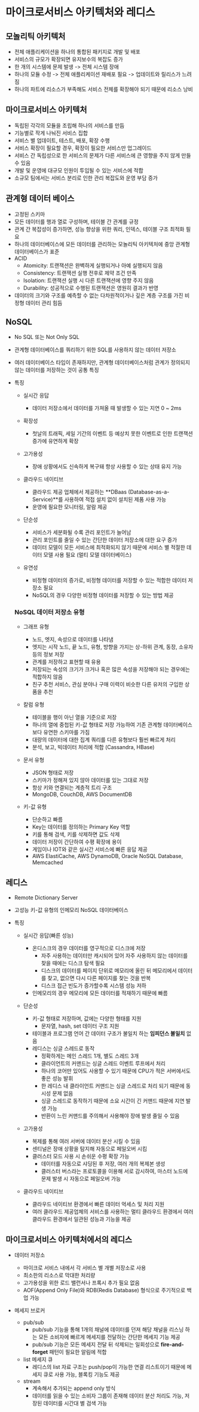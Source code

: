 # 마이크로서비스 아키텍처와 레디스

## 모놀리틱 아키텍처

- 전체 애플리케이션을 하나의 통합된 패키지로 개발 및 배포
- 서비스의 규모가 확장되면 유지보수의 복잡도 증가
- 한 개의 시스템에 문제 발생 -> 전체 시스템 장애
- 하나의 모듈 수정 -> 전체 애플리케이션 재배포 필요 -> 업데이트와 릴리스가 느려짐
- 하나의 파트에 리소스가 부족해도 서비스 전체를 확장해야 되기 때문에 리소스 낭비



## 마이크로서비스 아키텍처

- 독립된 각각의 모듈을 조립해 하나의 서비스를 만듬
- 기능별로 작게 나눠진 서비스 집합
- 서비스 별 업데이트, 테스트, 배포, 확장 수행
- 서비스 확장이 필요할 경우, 확장이 필요한 서비스만 업그레이드
- 서비스 간 독립성으로 한 서비스의 문제가 다른 서비스에 큰 영향을 주지 않게 만들 수 있음
- 개발 및 운영에 대규모 인원이 투입될 수 있는 서비스에 적합
- 소규모 팀에서는 서비스 분리로 인한 관리 복잡도와 운영 부담 증가



## 관계형 데이터 베이스

- 고정된 스키마
- 모든 데이터를 행과 열로 구성하며, 테이블 간 관계를 규정
- 관계 간 복잡성이 증가하면, 성능 향상을 위한 쿼리, 인덱스, 테이블 구조 최적화 필요
- 하나의 데이터베이스에 모든 데이터를 관리하는 모놀리틱 아키텍처에 중앙 관계형 데이터베이스가 표준
- ACID
  - Atomicity: 트랜잭션은 완벽하게 실행되거나 아예 실행되지 않음
  - Consistency: 트랜잭션 실행 전후로 제약 조건 만족
  - Isolation: 트랜잭션 실행 시 다른 트랜잭션에 영향 주지 않음
  - Durability: 성공적으로 수행된 트랜잭션은 영원히 결과가 반영
- 데이터의 크기와 구조를 예측할 수 없는 다차원적이거나 깊은 계층 구조를 가진 비정형 데이터 관리 힘듬



## NoSQL

- No SQL 또는 Not Only SQL

- 관계형 데이터베이스를 쿼리하기 위한 SQL를 사용하지 않는 데이터 저장소

- 여러 데이터베이스 타입이 존재하지만, 관계형 데이터베이스처럼 관계가 정의되지 않는 데이터를 저장하는 것이 공통 특징

- 특징

  - 실시간 응답
    - 데이터 저장소에서 데이터를 가져올 때 발생할 수 있는 지연 0 ~ 2ms

  - 확장성
    - 첫날의 트래픽, 세일 기간의 이벤트 등 예상치 못한 이벤트로 인한 트랜잭션 증가에 유연하게 확장
  - 고가용성
    - 장애 상황에서도 신속하게 복구돼 항상 사용할 수 있는 상태 유지 가능
  - 클라우드 네이티브
    - 클라우드 제공 업체에서 제공하는 **DBaas (Database-as-a-Service)**를 사용하여 적접 설치 없이 설치된 제품 사용 가능
    - 운영에 필요한 모니터링, 알람 제공
  - 단순성
    - 서비스가 세분화될 수록 관리 포인트가 늘어남
    - 관리 포인트를 줄일 수 있는 간단한 데이터 저장소에 대한 요구 증가
    - 데이터 모델이 모든 서비스에 최적화되지 않기 때문에 서비스 별 적절한 데이터 모델 사용 필요 (멀티 모델 데이터베이스)
  - 유연성
    - 비정형 데이터의 증가로, 비정형 데이터를 저장할 수 있는 적합한 데이터 저장소 필요
    - NoSQL의 경우 다양한 비정형 데이터를 저장할 수 있는 방법 제공

  

  ### NoSQL 데이터 저장소 유형

  - 그래프 유형

    - 노드, 엣지, 속성으로 데이터를 나타냄
    - 엣지는 시작 노드, 끝 노드, 유형, 방향을 가지는 상-하위 관계, 동장, 소유자 등의 정보 저장
    - 관계를 저장하고 표현할 때 유용
    - 저장되는 속성의 크기가 크거나 혹은 많은 속성을 저장해야 되는 경우에는 적합하지 않음
    - 친구 추천 서비스, 관심 분야나 구매 이력이 비슷한 다른 유저의 구입한 상품을 추천

  - 칼럼 유형

    - 테이블을 행이 아닌 열을 기준으로 저장
    - 하나의 열에 중첩된 키-값 형태로 저장 가능하여 기존 관계형 데이터베이스보다 유연한 스키마를 가짐
    - 대량의 데이터에 대한 집계 쿼리를 다른 유형보다 훨씬 빠르게 처리
    - 분석, 보고, 빅데이터 처리에 적합 (Cassandra, HBase)

  - 문서 유형

    - JSON 형태로 저장
    - 스키마가 정해져 있지 않아 데이터를 있는 그대로 저장
    - 항상 키와 연결되는 계층적 트리 구조
    - MongoDB, CouchDB, AWS DocumentDB

  - 키-값 유형

    - 단순하고 빠름
    - Key는 데이터를 정의하는 Primary Key 역할
    - 키를 통해 검색, 키를 삭제하면 값도 삭제
    - 데이터 저장이 간단하여 수평 확장에 용이
    - 게임이나 IOT와 같은 실시간 서비스에 빠른 응답 제공
    - AWS ElastiCache, AWS DynamoDB, Oracle NoSQL Database, Memcached

    

## 레디스

- Remote Dictionary Server

- 고성능 키-값 유형의 인메모리 NoSQL 데이터베이스

- 특징

  - 실시간 응답(빠른 성능)

    - 온디스크의 경우 데이터를 영구적으로 디스크에 저장
      - 자주 사용하는 데이터만 캐시되어 있어 자주 사용하지 않는 데이터를 찾을 때에는 디스크 탐색 필요
      - 디스크의 데이터를 페이지 단위로 메모리에 올린 뒤 메모리에서 데이터를 찾고, 없으면 다시 다른 페이지를 찾는 것을 반복
      - 디스크 접근 빈도가 증가할수록 시스템 성능 저하
    - 인메모리의 경우 메모리에 모든 데이터를 적재하기 때문에 빠름

  - 단순성

    - 키-값 형태로 저장하며, 값에는 다양한 형태를 지원
      - 문자열, hash, set 데이터 구조 지원
    - 테이블과 프로그램 언어 간 데이터 구조가 불일치 하는 **임피던스 불일치** 없음
    - 레디스는 싱글 스레드로 동작
      - 정확하게는 메인 스레드 1개, 별도 스레드 3개
      - 클라이언트의 커맨드는 싱글 스레드 이벤트 루프에서 처리
      - 하나의 코어만 있어도 사용할 수 있기 때문에 CPU가 적은 서버에서도 좋은 성능 발휘
      - 한 레디스 내 클라이언트 커맨드는 싱글 스레드로 처리 되기 때문에 동시성 문제 없음
      - 싱글 스레드로 동작하기 때문에 소요 시간이 긴 커맨드 때문에 지연 발생 가능
      - 반환이 느린 커맨드를 주의해서 사용해야 장애 발생 줄일 수 있음

  - 고가용성

    - 복제를 통해 여러 서버에 데이터 분산 시킬 수 있음
    - 센티널은 장애 상황을 탐지해 자동으로 페일오버 시킴
    - 클러스터 모드 사용 시 손쉬운 수평 확장 가능
      - 데이터를 자동으로 샤딩된 후 저장, 여러 개의 복제본 생성
      - 클러스터 버스라는 프로토콜을 이용해 서로 감시하여, 마스터 노드에 문제 발생 시 자동으로 페일오버 가능

  - 클라우드 네이티브

    - 클라우드 네이티브 환경에서 빠른 데이터 억세스 및 처리 지원
    - 여러 클라우드 제공업체의 서비스를 사용하는 멀티 클라우드 환경에서 여러 클라우드 환경에서 일관된 성능과 기능을 제공

    

## 마이크로서비스 아키텍처에서의 레디스

- 데이터 저장소

  - 마이크로 서비스 내에서 각 서비스 별 개별 저장소로 사용
  - 최소한의 리소스로 막대한 처리량
  - 고가용성을 위한 로드 밸런서나 프록시 추가 필요 없음
  - AOF(Append Only File)와 RDB(Redis Database) 형식으로 주기적으로 백업 가능

- 메세지 브로커

  - pub/sub
    - pub/sub 기능을 통해 1개의 채널에 데이터를 던져 해당 채널을 리스닝 하는 모든 소비자에 빠르게 메세지를 전달하는 간단한 메세지 기능 제공
    - pub/sub 기능은 모든 메세지 전달 뒤 삭제되는 일회성으로 **fire-and-forget** 패턴이 필요한 알림에 적합
  - list 메세지 큐
    - 레디스의 list 자료 구조는 push/pop이 가능한 연결 리스트이기 때문에 메세지 큐로 사용 가능, 블록킹 기능도 제공
  - stream
    - 계속해서 추가되는 append only 방식
    - 데이터를 읽을 수 있는 소비자 그룹이 존재해 데이터 분산 처리도 가능, 저장된 데이터를 시간대 별 검색 가능

  